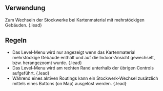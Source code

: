 ## Verwendung
Zum Wechseln der Stockwerke bei Kartenmaterial mit mehrstöckigen Gebäuden. {.lead}

## Regeln 
- Das Level-Menu wird nur angezeigt wenn das Kartenmaterial mehrstöckige Gebäude enthält und auf die Indoor-Ansicht gewechselt, bzw. herangezoomt wurde. {.lead}
- Das Level-Menu wird am rechten Rand unterhalb der übrigen Controls aufgeführt. {.lead}
- Während eines aktiven Routings kann ein Stockwerk-Wechsel zusätzlich mittels eines Buttons (on Map) ausgelöst werden. {.lead}